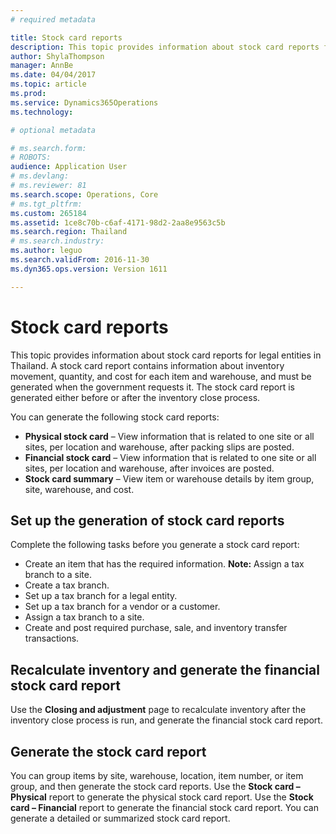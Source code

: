 ```yaml
---
# required metadata

title: Stock card reports
description: This topic provides information about stock card reports for legal entities in Thailand. A stock card report contains information about inventory movement, quantity, and cost for each item and warehouse, and must be generated when the government requests it. The stock card report is generated either before or after the inventory close process. 
author: ShylaThompson
manager: AnnBe
ms.date: 04/04/2017
ms.topic: article
ms.prod: 
ms.service: Dynamics365Operations
ms.technology: 

# optional metadata

# ms.search.form: 
# ROBOTS: 
audience: Application User
# ms.devlang: 
# ms.reviewer: 81
ms.search.scope: Operations, Core
# ms.tgt_pltfrm: 
ms.custom: 265184
ms.assetid: 1ce8c70b-c6af-4171-98d2-2aa8e9563c5b
ms.search.region: Thailand
# ms.search.industry: 
ms.author: leguo
ms.search.validFrom: 2016-11-30
ms.dyn365.ops.version: Version 1611

---
```


# Stock card reports

This topic provides information about stock card reports for legal entities in Thailand. A stock card report contains information about inventory movement, quantity, and cost for each item and warehouse, and must be generated when the government requests it. The stock card report is generated either before or after the inventory close process. 

You can generate the following stock card reports:

-   **Physical stock card** – View information that is related to one site or all sites, per location and warehouse, after packing slips are posted.
-   **Financial stock card** – View information that is related to one site or all sites, per location and warehouse, after invoices are posted.
-   **Stock card summary** – View item or warehouse details by item group, site, warehouse, and cost.

## Set up the generation of stock card reports
Complete the following tasks before you generate a stock card report:

-   Create an item that has the required information. **Note:** Assign a tax branch to a site.
-   Create a tax branch.
-   Set up a tax branch for a legal entity.
-   Set up a tax branch for a vendor or a customer.
-   Assign a tax branch to a site.
-   Create and post required purchase, sale, and inventory transfer transactions.

## Recalculate inventory and generate the financial stock card report
Use the **Closing and adjustment** page to recalculate inventory after the inventory close process is run, and generate the financial stock card report.

## Generate the stock card report
You can group items by site, warehouse, location, item number, or item group, and then generate the stock card reports. Use the **Stock card – Physical** report to generate the physical stock card report. Use the **Stock card – Financial** report to generate the financial stock card report. You can generate a detailed or summarized stock card report.

